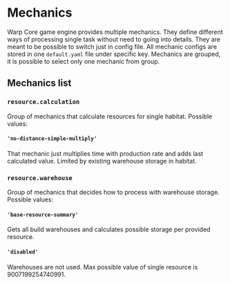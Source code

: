 # Mechanics

Warp Core game engine provides multiple mechanics. They define different ways of processing single task without need to going into details. They are meant to be possible to switch just in config file. All mechanic configs are stored in one `default.yaml` file under specific key. Mechanics are grouped, it is possible to select only one mechanic from group.

## Mechanics list

### `resource.calculation`

Group of mechanics that calculate resources for single habitat. Possible values:

#### `'no-distance-simple-multiply'`

That mechanic just multiplies time with production rate and adds last calculated value. Limited by existing warehouse storage in habitat.

### `resource.warehouse`

Group of mechanics that decides how to process with warehouse storage. Possible values:

#### `'base-resource-summary'`

Gets all build warehouses and calculates possible storage per provided resource.

#### `'disabled'`

Warehouses are not used. Max possible value of single resource is 9007199254740991.

